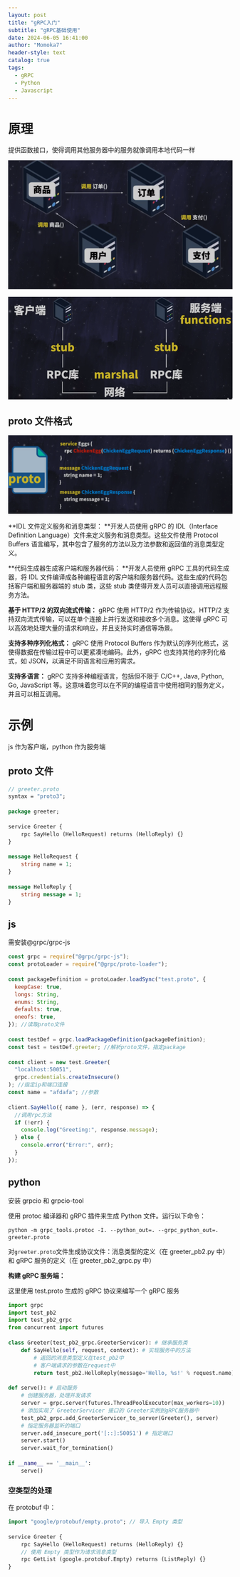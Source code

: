 ```yaml
---
layout: post
title: "gRPC入门"
subtitle: "gRPC基础使用"
date: 2024-06-05 16:41:00
author: "Momoka7"
header-style: text
catalog: true
tags:
  - gRPC
  - Python
  - Javascript
---
```


# 原理

提供函数接口，使得调用其他服务器中的服务就像调用本地代码一样

![截图](/img/in-post/gRPC/3b18db4c5040ed5a091c108bc04f15d9.png)

![截图](/img/in-post/gRPC/6a60a4fb5b27deab3bbac2afa78dfe90.png)

## proto 文件格式

![截图](/img/in-post/gRPC/9a073a31367b0abe447797d3659a1e27.png)

**IDL 文件定义服务和消息类型： **开发人员使用 gRPC 的 IDL（Interface Definition Language）文件来定义服务和消息类型。这些文件使用 Protocol Buffers 语言编写，其中包含了服务的方法以及方法参数和返回值的消息类型定义。

**代码生成器生成客户端和服务器代码： **开发人员使用 gRPC 工具的代码生成器，将 IDL 文件编译成各种编程语言的客户端和服务器代码。这些生成的代码包括客户端和服务器端的 stub 类，这些 stub 类使得开发人员可以直接调用远程服务方法。

**基于 HTTP/2 的双向流式传输：** gRPC 使用 HTTP/2 作为传输协议。HTTP/2 支持双向流式传输，可以在单个连接上并行发送和接收多个消息。这使得 gRPC 可以高效地处理大量的请求和响应，并且支持实时通信等场景。

**支持多种序列化格式：** gRPC 使用 Protocol Buffers 作为默认的序列化格式，这使得数据在传输过程中可以更紧凑地编码。此外，gRPC 也支持其他的序列化格式，如 JSON，以满足不同语言和应用的需求。

**支持多语言：** gRPC 支持多种编程语言，包括但不限于 C/C++, Java, Python, Go, JavaScript 等。这意味着您可以在不同的编程语言中使用相同的服务定义，并且可以相互调用。

# 示例

js 作为客户端，python 作为服务端

## proto 文件

```protobuf
// greeter.proto
syntax = "proto3";

package greeter;

service Greeter {
    rpc SayHello (HelloRequest) returns (HelloReply) {}
}

message HelloRequest {
    string name = 1;
}

message HelloReply {
    string message = 1;
}

```

## js

需安装@grpc/grpc-js

```javascript
const grpc = require("@grpc/grpc-js");
const protoLoader = require("@grpc/proto-loader");

const packageDefinition = protoLoader.loadSync("test.proto", {
  keepCase: true,
  longs: String,
  enums: String,
  defaults: true,
  oneofs: true,
}); //读取proto文件

const testDef = grpc.loadPackageDefinition(packageDefinition);
const test = testDef.greeter; //解析proto文件，指定package

const client = new test.Greeter(
  "localhost:50051",
  grpc.credentials.createInsecure()
); //指定ip和端口连接
const name = "afdafa"; //参数

client.SayHello({ name }, (err, response) => {
  //调用rpc方法
  if (!err) {
    console.log("Greeting:", response.message);
  } else {
    console.error("Error:", err);
  }
});
```

## python

安装 grpcio 和 grpcio-tool

使用 protoc 编译器和 gRPC 插件来生成 Python 文件。运行以下命令：

```
python -m grpc_tools.protoc -I. --python_out=. --grpc_python_out=. greeter.proto
```

对`greeter.proto`文件生成协议文件：消息类型的定义（在 greeter_pb2.py 中）和 gRPC 服务的定义（在 greeter_pb2_grpc.py 中）

**构建 gRPC 服务端：**

这里使用 test.proto 生成的 gRPC 协议来编写一个 gRPC 服务

```python
import grpc
import test_pb2
import test_pb2_grpc
from concurrent import futures

class Greeter(test_pb2_grpc.GreeterServicer): # 继承服务类
    def SayHello(self, request, context): # 实现服务中的方法
        # 返回的消息类型定义在test_pb2中
        # 客户端请求的参数在request中
        return test_pb2.HelloReply(message='Hello, %s!' % request.name)

def serve(): # 启动服务
    # 创建服务器，处理并发请求
    server = grpc.server(futures.ThreadPoolExecutor(max_workers=10))
    # 添加实现了 GreeterServicer 接口的 Greeter实例到gRPC服务器中
    test_pb2_grpc.add_GreeterServicer_to_server(Greeter(), server)
    # 指定服务器监听的端口
    server.add_insecure_port('[::]:50051') # 指定端口
    server.start()
    server.wait_for_termination()

if __name__ == '__main__':
    serve()
```

### 空类型的处理

在 protobuf 中：

```protobuf
import "google/protobuf/empty.proto"; // 导入 Empty 类型

service Greeter {
    rpc SayHello (HelloRequest) returns (HelloReply) {}
    // 使用 Empty 类型作为请求消息类型
    rpc GetList (google.protobuf.Empty) returns (ListReply) {}
}
```
